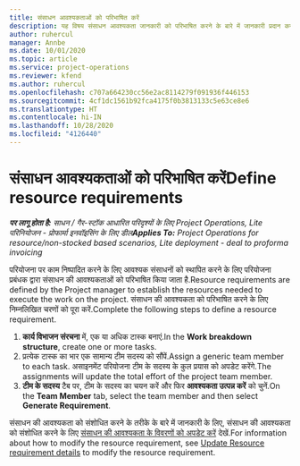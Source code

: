 ```yaml
---
title: संसाधन आवश्यकताओं को परिभाषित करें
description: यह विषय संसाधन आवश्यकता जानकारी को परिभाषित करने के बारे में जानकारी प्रदान करता है.
author: ruhercul
manager: Annbe
ms.date: 10/01/2020
ms.topic: article
ms.service: project-operations
ms.reviewer: kfend
ms.author: ruhercul
ms.openlocfilehash: c707a664230cc56e2ac8114279f091936f446153
ms.sourcegitcommit: 4cf1dc1561b92fca4175f0b3813133c5e63ce8e6
ms.translationtype: HT
ms.contentlocale: hi-IN
ms.lasthandoff: 10/28/2020
ms.locfileid: "4126440"
---
```

# <a name="define-resource-requirements"></a><span data-ttu-id="07d42-103">संसाधन आवश्यकताओं को परिभाषित करें</span><span class="sxs-lookup"><span data-stu-id="07d42-103">Define resource requirements</span></span>

<span data-ttu-id="07d42-104">_**पर लागू होता है:** साधन / गैर-स्टॉक आधारित परिदृश्यों के लिए Project Operations, Lite परिनियोजन - प्रोफार्मा इनवॉइसिंग के लिए डील_</span><span class="sxs-lookup"><span data-stu-id="07d42-104">_**Applies To:** Project Operations for resource/non-stocked based scenarios, Lite deployment - deal to proforma invoicing_</span></span>

<span data-ttu-id="07d42-105">परियोजना पर काम निष्पादित करने के लिए आवश्यक संसाधनों को स्थापित करने के लिए परियोजना प्रबंधक द्वारा संसाधन की आवश्यकताओं को परिभाषित किया जाता है.</span><span class="sxs-lookup"><span data-stu-id="07d42-105">Resource requirements are defined by the Project manager to establish the resources needed to execute the work on the project.</span></span> <span data-ttu-id="07d42-106">संसाधन की आवश्यकता को परिभाषित करने के लिए निम्नलिखित चरणों को पूरा करें.</span><span class="sxs-lookup"><span data-stu-id="07d42-106">Complete the following steps to define a resource requirement.</span></span>

1.  <span data-ttu-id="07d42-107">**कार्य विभाजन संरचना** में, एक या अधिक टास्क बनाएं.</span><span class="sxs-lookup"><span data-stu-id="07d42-107">In the **Work breakdown structure**, create one or more tasks.</span></span>
2.  <span data-ttu-id="07d42-108">प्रत्येक टास्क का भार एक सामान्य टीम सदस्य को सौंपें.</span><span class="sxs-lookup"><span data-stu-id="07d42-108">Assign a generic team member to each task.</span></span> <span data-ttu-id="07d42-109">असाइनमेंट परियोजना टीम के सदस्य के कुल प्रयास को अपडेट करेंगे.</span><span class="sxs-lookup"><span data-stu-id="07d42-109">The assignments will update the total effort of the project team member.</span></span>
3.  <span data-ttu-id="07d42-110">**टीम के सदस्य** टैब पर, टीम के सदस्य का चयन करें और फिर **आवश्यकता उत्पन्न करें** को चुनें.</span><span class="sxs-lookup"><span data-stu-id="07d42-110">On the **Team Member** tab, select the team member and then select **Generate Requirement**.</span></span>

<span data-ttu-id="07d42-111">संसाधन की आवश्यकता को संशोधित करने के तरीके के बारे में जानकारी के लिए, संसाधन की आवश्यकता को संशोधित करने के लिए [संसाधन की आवश्यकता के विवरणों को अपडेट करें](define-resource-requirements.md) देखें.</span><span class="sxs-lookup"><span data-stu-id="07d42-111">For information about how to modify the resource requirement, see [Update Resource requirement details](define-resource-requirements.md) to modify the resource requirement.</span></span>